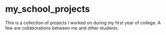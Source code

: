 # my_school_projects
This is a collection of projects I worked on during my first year of college. A few are collaborations between me and other students. 
